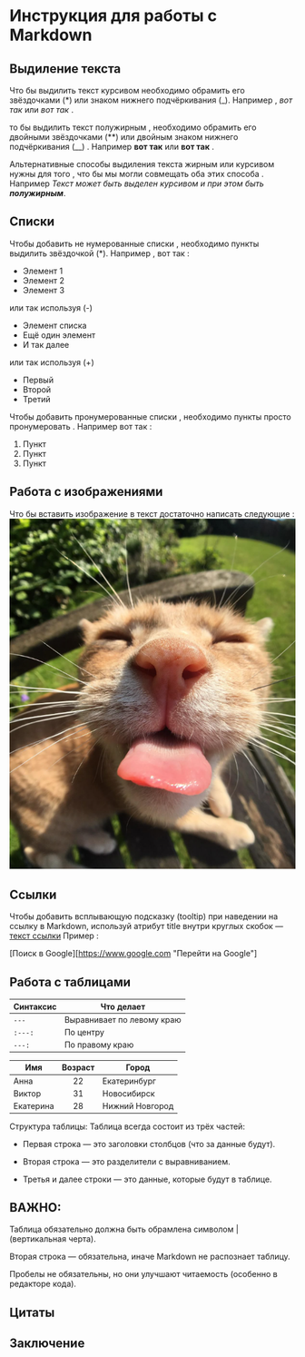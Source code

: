 # Инструкция для работы с Markdown

## Выдиление текста

Что бы выдилить текст курсивом необходимо обрамить его звёздочками (*) или знаком нижнего подчёркивания (_). Например , *вот так* или _вот так_ .

то бы выдилить текст полужирным , необходимо обрамить его двойными звёздочками (**) или двойным знаком нижнего подчёркивания (__) . Например **вот так** или __вот так__ .

Альтернативные способы выдиления текста жирным или курсивом нужны для того , что бы мы могли совмещать оба этих способа . Например _Текст может быть выделен курсивом и при этом быть **полужирным**_.

## Списки

Чтобы добавить не нумерованные списки , необходимо пункты выдилить звёздочкой (*). Например , вот так :
* Элемент 1
* Элемент 2
* Элемент 3

или так используя (-)

- Элемент списка
- Ещё один элемент
- И так далее

или так используя (+)

+ Первый
+ Второй
+ Третий

Чтобы добавить пронумерованные списки , необходимо пункты просто пронумеровать . Например вот так :

1. Пункт
2. Пункт
3. Пункт

## Работа с изображениями

Что бы вставить изображение в текст достаточно написать следующие : ![Смешной кот!]( funny_cat.png.png)

## Ссылки

Чтобы добавить всплывающую подсказку (tooltip) при наведении на ссылку в Markdown, используй атрибут title внутри круглых скобок — 
[текст ссылки](https://example.com "всплывающая подсказка") Пример :

[Поиск в Google][https://www.google.com "Перейти на Google"]

## Работа с таблицами

| Синтаксис      | Что делает                 |
|----------------|----------------------------|
| `---`          | Выравнивает по левому краю |
| `:---:`        | По центру                  |
| `---:`         | По правому краю            |

| Имя      | Возраст | Город           |
|----------|:-------:|-----------------|
| Анна     |   22    | Екатеринбург    |
| Виктор   |   31    | Новосибирск     |
| Екатерина|   28    | Нижний Новгород |

Структура таблицы:
Таблица всегда состоит из трёх частей:

+ Первая строка — это заголовки столбцов (что за данные будут).

+ Вторая строка — это разделители с выравниванием.

+ Третья и далее строки — это данные, которые будут в таблице.
## ВАЖНО:
Таблица обязательно должна быть обрамлена символом | (вертикальная черта).

Вторая строка — обязательна, иначе Markdown не распознает таблицу.

Пробелы не обязательны, но они улучшают читаемость (особенно в редакторе кода).

## Цитаты

## Заключение

[def]: https://www.google.com "Перейти на Google"